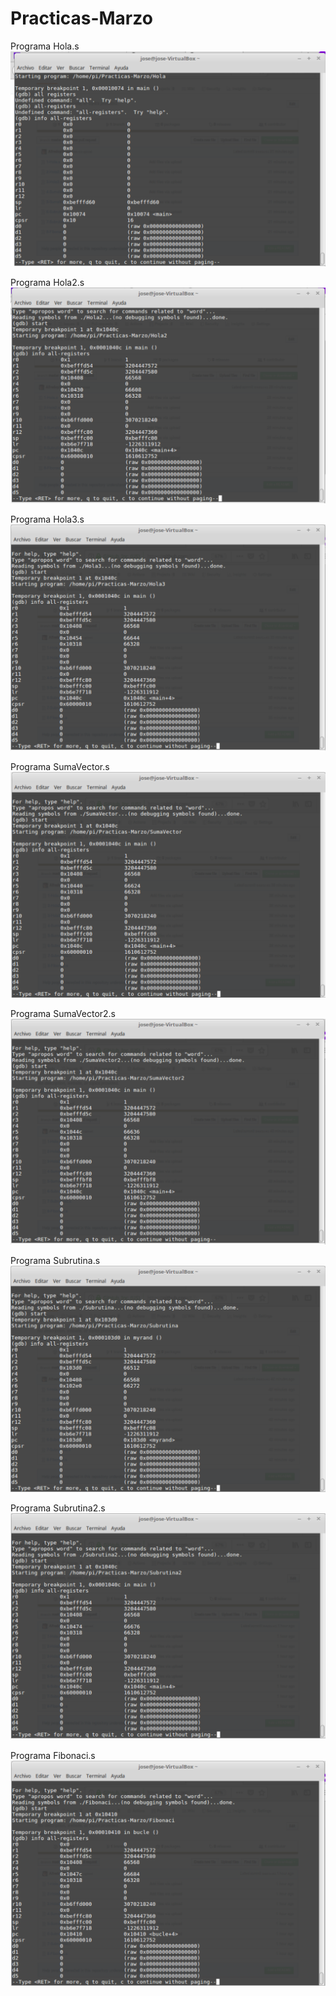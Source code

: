 # Practicas-Marzo

Programa Hola.s
![](https://github.com/Alfredopflc/Practicas-Marzo/blob/master/Programa1.PNG)

Programa Hola2.s
![](https://github.com/Alfredopflc/Practicas-Marzo/blob/master/Programa2.PNG)

Programa Hola3.s
![](https://github.com/Alfredopflc/Practicas-Marzo/blob/master/Programa3.PNG)

Programa SumaVector.s
![](https://github.com/Alfredopflc/Practicas-Marzo/blob/master/Programa4.PNG)

Programa SumaVector2.s
![](https://github.com/Alfredopflc/Practicas-Marzo/blob/master/Programa5.PNG)

Programa Subrutina.s
![](https://github.com/Alfredopflc/Practicas-Marzo/blob/master/Programa6.PNG)

Programa Subrutina2.s
![](https://github.com/Alfredopflc/Practicas-Marzo/blob/master/Programa7.PNG)

Programa Fibonaci.s
![](https://github.com/Alfredopflc/Practicas-Marzo/blob/master/Programa8.PNG)

